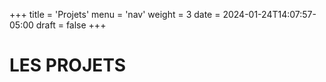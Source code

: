 +++
title = 'Projets'
menu = 'nav'
weight = 3
date = 2024-01-24T14:07:57-05:00
draft = false
+++
# LES PROJETS